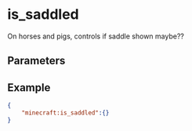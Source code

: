 
# is_saddled

On horses and pigs, controls if saddle shown maybe??

## Parameters


## Example

````json
{
    "minecraft:is_saddled":{}
}
````
